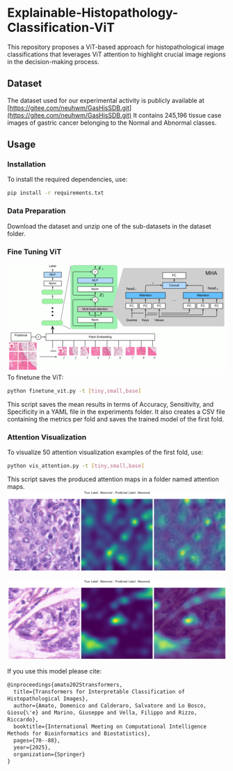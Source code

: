# Explainable-Histopathology-Classification-ViT
This repository proposes a ViT-based approach for histopathological image classifications that leverages ViT attention to highlight crucial image regions in the decision-making process. 

## Dataset
The dataset used for our experimental activity is publicly available at [https://gitee.com/neuhwm/GasHisSDB.git](https://gitee.com/neuhwm/GasHisSDB.git)
It contains 245,196 tissue case images of gastric cancer belonging to the Normal and Abnormal classes.


## Usage

### Installation

To install the required dependencies, use:

```bash
pip install -r requirements.txt
```

### Data Preparation
Download the dataset and unzip one of the sub-datasets in the dataset folder. 

### Fine Tuning ViT
![vit](images/vit.png)
To finetune the ViT: 

```bash
python finetune_vit.py -t [tiny,small,base]
```
This script saves the mean results in terms of Accuracy, Sensitivity, and Specificity in a YAML file in the experiments folder.  It also creates a CSV file containing the metrics per fold and saves the trained model of the first fold. 

### Attention Visualization
To visualize 50 attention visualization examples of the first fold, use:
```bash
python vis_attention.py -t [tiny,small,base]
```

This script saves the produced attention maps in a folder named attention maps.
![att](images/image_48.png)

![att1](images/image_9.png)

If you use this model please cite:
```
@inproceedings{amato2025transformers,
  title={Transformers for Interpretable Classification of Histopathological Images},
  author={Amato, Domenico and Calderaro, Salvatore and Lo Bosco, Giosu{\'e} and Marino, Giuseppe and Vella, Filippo and Rizzo, Riccardo},
  booktitle={International Meeting on Computational Intelligence Methods for Bioinformatics and Biostatistics},
  pages={70--88},
  year={2025},
  organization={Springer}
}
```



